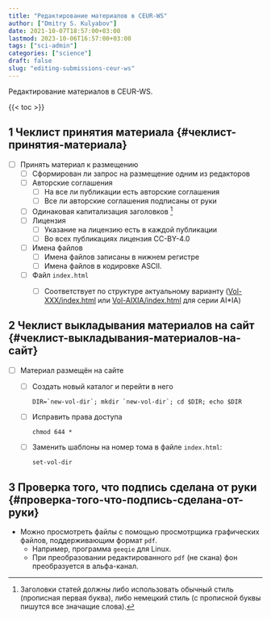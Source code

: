 ```yaml
---
title: "Редактирование материалов в CEUR-WS"
author: ["Dmitry S. Kulyabov"]
date: 2021-10-07T18:57:00+03:00
lastmod: 2023-10-06T16:57:00+03:00
tags: ["sci-admin"]
categories: ["science"]
draft: false
slug: "editing-submissions-ceur-ws"
---
```


Редактирование материалов в CEUR-WS.

<!--more-->

{{< toc >}}


## <span class="section-num">1</span> Чеклист принятия материала {#чеклист-принятия-материала}

-   [ ] Принять материал к размещению
    -   [ ] Сформирован ли запрос на размещение одним из редакторов
    -   [ ] Авторские соглашения
        -   [ ] На все ли публикации есть авторские соглашения
        -   [ ] Все ли авторские соглашения подписаны от руки
    -   [ ] Одинаковая капитализация заголовков&nbsp;[^fn:1]
    -   [ ] Лицензия
        -   [ ] Указание на лицензию есть в каждой публикации
        -   [ ] Во всех публикациях лицензия CC-BY-4.0
    -   [ ] Имена файлов
        -   [ ] Имена файлов записаны в нижнем регистре
        -   [ ] Имена файлов в кодировке ASCII.
    -   [ ] Файл `index.html`
        -   [ ] Соответствует по структуре актуальному варианту ([Vol-XXX/index.html](http://ceur-ws.org/Vol-XXX/index.html) или [Vol-AIXIA/index.html](http://ceur-ws.org/Vol-AIXIA/index.html) для серии AI\*IA)


## <span class="section-num">2</span> Чеклист выкладывания материалов на сайт {#чеклист-выкладывания-материалов-на-сайт}

-   [ ] Материал размещён на сайте
    -   [ ] Создать новый каталог и перейти в него
        ```shell
        DIR=`new-vol-dir`; mkdir `new-vol-dir`; cd $DIR; echo $DIR
        ```
    -   [ ] Исправить права доступа
        ```shell
        chmod 644 *
        ```
    -   [ ] Заменить шаблоны на номер тома в файле `index.html`:
        ```shell
        set-vol-dir
        ```


## <span class="section-num">3</span> Проверка того, что подпись сделана от руки {#проверка-того-что-подпись-сделана-от-руки}

-   Можно просмотреть файлы с помощью просмотрщика графических файлов, поддерживающим формат `pdf`.
    -   Например, программа `geeqie` для Linux.
    -   При преобразовании редактированного `pdf` (не скана) фон преобразуется в альфа-канал.

[^fn:1]: Заголовки статей должны либо использовать обычный стиль (прописная первая буква), либо немецкий стиль (с прописной буквы пишутся все значащие слова).